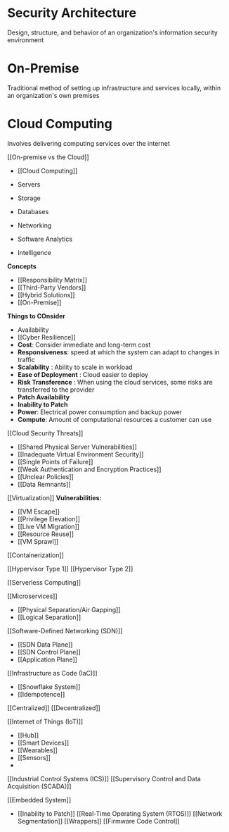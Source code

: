 # Security Architecture
Design, structure, and behavior of an organization's information security environment

# On-Premise

Traditional method of setting up infrastructure and services locally, within an organization's own premises

# Cloud Computing

Involves delivering computing services over the internet

[[On-premise vs the Cloud]]
+ [[Cloud Computing]]
- Servers
+ Storage
- Databases
+ Networking
- Software Analytics
+ Intelligence

**Concepts**
- [[Responsibility Matrix]]
- [[Third-Party Vendors]]
- [[Hybrid Solutions]]
- [[On-Premise]]

**Things to COnsider**
- Availability
- [[Cyber Resilience]]
- **Cost**: Consider immediate and long-term cost
- **Responsiveness**: speed at which the system can adapt to changes in traffic
- **Scalability** : Ability to scale in workload
- **Ease of Deployment** : Cloud easier to deploy
- **Risk Transference** : When using the cloud services, some risks are transferred to the provider
- **Patch Availability**
- **Inability to Patch**
- **Power**: Electrical power consumption and backup power
- **Compute**: Amount of computational resources a customer can use

[[Cloud Security Threats]]
- [[Shared Physical Server Vulnerabilities]]
- [[Inadequate Virtual Environment Security]]
- [[Single Points of Failure]]
- [[Weak Authentication and Encryption Practices]]
- [[Unclear Policies]]
- [[Data Remnants]]

[[Virtualization]]
**Vulnerabilities:**
- [[VM Escape]]
- [[Privilege Elevation]]
- [[Live VM Migration]]
- [[Resource Reuse]]
- [[VM Sprawl]]

[[Containerization]]

[[Hypervisor Type 1]]
[[Hypervisor Type 2]]

[[Serverless Computing]]

[[Microservices]]
- [[Physical Separation/Air Gapping]]
- [[Logical Separation]]

[[Software-Defined Networking (SDN)]]
- [[SDN Data Plane]]
- [[SDN Control Plane]]
- [[Application Plane]]

[[Infrastructure as Code (IaC)]]
- [[Snowflake System]]
- [[Idempotence]]

[[Centralized]]
[[Decentralized]]

[[Internet of Things (IoT)]]
- [[Hub]]
- [[Smart Devices]]
- [[Wearables]]
- [[Sensors]]
- 
[[Industrial Control Systems (ICS)]]
[[Supervisory Control and Data Acquisition (SCADA)]]

[[Embedded System]]
 - [[Inability to Patch]]
[[Real-Time Operating System (RTOS)]]
[[Network Segmentation]]
[[Wrappers]]
[[Firmware Code Control]]
